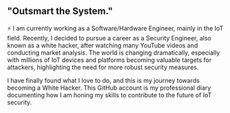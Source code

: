 ## "Outsmart the System."

⚡ I am currently working as a Software/Hardware Engineer, mainly in the IoT field. Recently, I decided to pursue a career as a Security Engineer, also known as a white hacker, after watching many YouTube videos and conducting market analysis. The world is changing dramatically, especially with millions of IoT devices and platforms becoming valuable targets for attackers, highlighting the need for more robust security measures.

I have finally found what I love to do, and this is my journey towards becoming a White Hacker. This GitHub account is my professional diary documenting how I am honing my skills to contribute to the future of IoT security.
